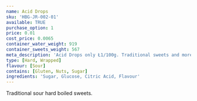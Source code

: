 ```yaml
---
name: Acid Drops
sku: 'HBG-JR-002-01'
available: TRUE
purchase_option: 1
price: 0.01
cost_price: 0.0065
container_water_weight: 919
container_sweets_weight: 567
meta_description: 'Acid Drops only Ł1/100g. Traditional sweets and more at Humbugs Confectionery Store. Specialists in satisfying your sweet tooth!'
type: [Hard, Wrapped]
flavour: [Sour]
contains: [Gluten, Nuts, Sugar]
ingredients: 'Sugar, Glucose, Citric Acid, Flavour'
---
```

Traditional sour hard boiled sweets.